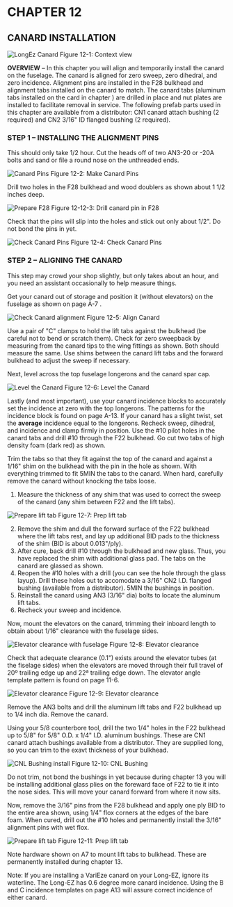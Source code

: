 # CHAPTER 12

## CANARD INSTALLATION

![LongEz Canard](../images/12/12_00.png) Figure 12-1: Context view

**OVERVIEW** – In this chapter you will align and temporarily install the canard on the fuselage.
The canard is aligned for zero sweep, zero dihedral, and zero incidence.
Alignment pins are installed in the F28 bulkhead and alignment tabs installed on the canard to match.
The canard tabs (aluminum tabs installed on the card in chapter ) are drilled in place and nut plates are installed to facilitate removal in service.
The following prefab parts used in this chapter are available from a distributor: CN1 canard attach bushing (2 required) and CN2 3/16" ID flanged bushing (2 required).

### STEP 1 – INSTALLING THE ALIGNMENT PINS

This should only take 1/2 hour.
Cut the heads off of two AN3-20 or -20A bolts and sand or file a round nose on the un­threaded ends.

![Canard Pins](../images/12/12_01.png) Figure 12-2: Make Canard Pins

Drill two holes in the F28 bulkhead and wood doublers as shown about 1 1/2 inches deep.

![Prepare F28](../images/12/12_02.png) Figure 12-12-3: Drill canard pin in F28

Check that the pins will slip into the holes and stick out only about 1/2".
Do not bond the pins in yet.

![Check Canard Pins](../images/12/12_03.png) Figure 12-4: Check Canard Pins

### STEP 2 – ALIGNING THE CANARD

This step may crowd your shop slightly, but only takes about an hour, and you need an assistant occasionally to help measure things.

Get your canard out of storage and position it (without elevators) on the fuselage as shown on page A-7 .

![Check Canard alignment](../images/12/12_04.png) Figure 12-5: Align Canard

Use a pair of "C" clamps to hold the lift tabs against the bulkhead (be careful not to bend or scratch them).
Check for zero sweep­back by measuring from the canard tips to the wing fittings as shown. Both should measure the same. Use shims between the canard lift tabs and the forward bulkhead to adjust the sweep if necessary.

Next, level across the top fuselage longerons and the canard spar cap.

![Level the Canard](../images/12/12_05.png) Figure 12-6: Level the Canard

Lastly (and most important), use your canard incidence blocks to accurately set the inci­dence at zero with the top longerons.
The patterns for the incidence block is found on page A-13.
If your canard has a slight twist, set the **average** incidence equal to the longerons. Recheck sweep, dihedral, and incidence and clamp firmly in position. Use the #10 pilot holes in the canard tabs and drill #10 through the F22 bulkhead. Go cut two tabs of high density foam (dark red) as shown.

Trim the tabs so that they fit against the top of the canard and against a 1/16" shim on the bulkhead with the pin in the hole as shown.
With everything trimmed to fit 5MIN the tabs to the canard. When hard, carefully remove the canard without knocking the tabs loose.

1. Measure the thickness of any shim that was used to correct the sweep of the canard (any shim between F22 and the lift tabs).

![Prepare lift tab](../images/12/12_06.png) Figure 12-7: Prep lift tab

2. Remove the shim and dull the forward surface of the F22 bulkhead where the lift tabs rest, and lay up additional BID pads to the thickness of the shim (BID is about 0.013"/ply).
3. After cure, back drill #10 through the bulkhead and new glass. Thus, you have replaced the shim with additional glass pad. The tabs on the canard are glassed as shown. 
4. Reopen the #10 holes with a drill (you can see the hole through the glass layup). Drill these holes out to accomodate a 3/16" CN2 I.D. flanged bushing (available from a distributor). 5MIN the bushings in position.
5. Reinstall the canard using AN3 (3/16" dia) bolts to locate the aluminum lift tabs.
6. Recheck your sweep and incidence.

Now, mount the elevators on the canard, trimming their inboard length to obtain about 1/16" clearance with the fuselage sides.

![Elevator clearance with fuselage](../images/12/12_06.png) Figure 12-8: Elevator clearance

Check that adequate clearance (0.1") exists around the elevator tubes (at the fiselage sides) when the elevators are moved through their full travel of 20º trailing edge up and 22ª trailing edge down.
The elevator angle template pattern is found on page 11-6.

![Elevator clearance](../images/12/12_07.png) Figure 12-9: Elevator clearance

Remove the AN3 bolts and drill the aluminum lift tabs and F22 bulkhead up to 1/4 inch dia.
Remove the canard.

Using your 5/8 counterbore tool, drill the two 1/4" holes in the F22 bulkhead up to 5/8" for 5/8" O.D. x 1/4" I.D. aluminum bushings.
These are CN1 canard attach bushings available from a distributor.
They are supplied long, so you can trim to the exavt thickness of your bulkhead.

![CNL Bushing install](../images/12/12_10.png) Figure 12-10: CNL Bushing

Do not trim, not bond the bushings in yet because during chapter 13 you will be installing additional glass plies on the foreward face of F22 to tie it into the nose sides.
This will move your canard forward from where it now sits.

Now, remove the 3/16" pins from the F28 bulkhead and apply one ply BID to the entire area shown, using 1/4" flox corners at the edges of the bare foam.
When cured, drill out the #10 holes and permanently install the 3/16" alignment pins with wet flox.

![Prepare lift tab](../images/12/12_09.png) Figure 12-11: Prep lift tab

Note hardware shown on A7 to mount lift tabs to bulkhead.
These are permanently installed during chapter 13.

Note: If you are installing a VariEze canard on your Long-EZ, ignore its waterline.
The Long-EZ has 0.6 degree more canard incidence. Using the B and C incidence templates on page A13 will assure correct incidence of either canard.
